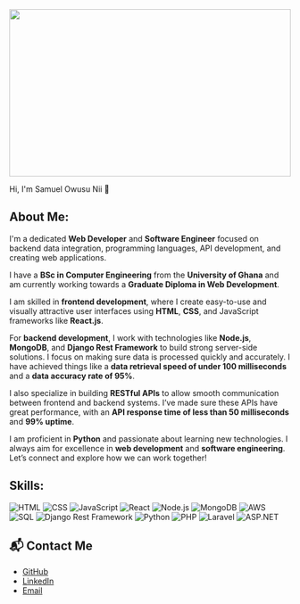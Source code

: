 <img src="https://raw.githubusercontent.com/SamuelNii32/SamuelNii32/main/DALL%C2%B7E%202025-03-08%2000.16.01%20-%20A%20sleek%20and%20modern%20banner%20design%20for%20a%20GitHub%20profile.%20The%20banner%20should%20feature%20a%20minimalist%20and%20clean%20aesthetic%20with%20a%20subtle%20gradient%20background%2C%20i.jpg" width="100%" height="300px">

Hi, I'm Samuel Owusu Nii 👋

## About Me:
I'm a dedicated **Web Developer** and **Software Engineer** focused on backend data integration, programming languages, API development, and creating web applications.

I have a **BSc in Computer Engineering** from the **University of Ghana** and am currently working towards a **Graduate Diploma in Web Development**.

I am skilled in **frontend development**, where I create easy-to-use and visually attractive user interfaces using **HTML**, **CSS**, and JavaScript frameworks like **React.js**.

For **backend development**, I work with technologies like **Node.js**, **MongoDB**, and **Django Rest Framework** to build strong server-side solutions. I focus on making sure data is processed quickly and accurately. I have achieved things like a **data retrieval speed of under 100 milliseconds** and a **data accuracy rate of 95%**.

I also specialize in building **RESTful APIs** to allow smooth communication between frontend and backend systems. I’ve made sure these APIs have great performance, with an **API response time of less than 50 milliseconds** and **99% uptime**.

I am proficient in **Python** and passionate about learning new technologies. I always aim for excellence in **web development** and **software engineering**. Let’s connect and explore how we can work together!


## Skills:
![HTML](https://img.shields.io/badge/-HTML-E34F26?style=flat-square&logo=html5&logoColor=white)
![CSS](https://img.shields.io/badge/-CSS-1572B6?style=flat-square&logo=css3&logoColor=white)
![JavaScript](https://img.shields.io/badge/-JavaScript-F7DF1E?style=flat-square&logo=javascript&logoColor=black)
![React](https://img.shields.io/badge/-React-61DAFB?style=flat-square&logo=react&logoColor=black)
![Node.js](https://img.shields.io/badge/-Node.js-339933?style=flat-square&logo=node.js&logoColor=white)
![MongoDB](https://img.shields.io/badge/-MongoDB-47A248?style=flat-square&logo=mongodb&logoColor=white)
![AWS](https://img.shields.io/badge/-AWS-232F3E?style=flat-square&logo=amazonaws&logoColor=white)
![SQL](https://img.shields.io/badge/-SQL-00758F?style=flat-square&logo=postgresql&logoColor=white)
![Django Rest Framework](https://img.shields.io/badge/-Django%20Rest%20Framework-092E20?style=flat-square&logo=django&logoColor=white)
![Python](https://img.shields.io/badge/-Python-3776AB?style=flat-square&logo=python&logoColor=white)
![PHP](https://img.shields.io/badge/-PHP-777BB4?style=flat-square&logo=php&logoColor=white)
![Laravel](https://img.shields.io/badge/-Laravel-FF2D20?style=flat-square&logo=laravel&logoColor=white)
![ASP.NET](https://img.shields.io/badge/-ASP.NET-512BD4?style=flat-square&logo=asp.net&logoColor=white)



## 📬 Contact Me
- [GitHub](https://github.com/SamuelNii32)
- [LinkedIn](https://www.linkedin.com/in/samuel-nii-owusu-909832239)
- [Email](mailto:samuelnii6000@gmail.com)
